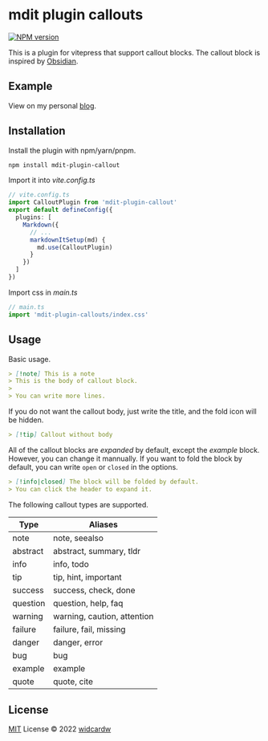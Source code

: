 # mdit plugin callouts

[![NPM version](https://img.shields.io/npm/v/mdit-plugin-callouts?color=a1b858&label=)](https://www.npmjs.com/package/vitepress-plugin-callout)

This is a plugin for vitepress that support callout blocks. The callout block is inspired by [Obsidian](https://obsidian.md).

## Example

View on my personal [blog](https://widcard.win/posts/updater_tutorials/c04_update_from_func).

## Installation

Install the plugin with npm/yarn/pnpm.

```sh
npm install mdit-plugin-callout
```

Import it into _vite.config.ts_

```ts
// vite.config.ts
import CalloutPlugin from 'mdit-plugin-callout'
export default defineConfig({
  plugins: [
    Markdown({
      // ...
      markdownItSetup(md) {
        md.use(CalloutPlugin)
      }
    })
  ]
})
```

Import css in _main.ts_

```ts
// main.ts
import 'mdit-plugin-callouts/index.css'
```

## Usage

Basic usage.

```markdown
> [!note] This is a note
> This is the body of callout block.
>
> You can write more lines.
```

If you do not want the callout body, just write the title, and the fold icon will be hidden.

```markdown
> [!tip] Callout without body
```

All of the callout blocks are *expanded* by default, except the _example_ block. However, you can change it mannually.
If you want to fold the block by default, you can write `open` or `closed` in the options.

```markdown
> [!info|closed] The block will be folded by default.
> You can click the header to expand it.
```

The following callout types are supported.

|Type	|Aliases|
|-------|-------|
|note	|note, seealso|
|abstract	|abstract, summary, tldr|
|info	|info, todo|
|tip	|tip, hint, important|
|success	|success, check, done|
|question	|question, help, faq|
|warning	|warning, caution, attention|
|failure	|failure, fail, missing|
|danger	|danger, error|
|bug	|bug|
|example	|example|
|quote	|quote, cite|


## License

[MIT](./LICENSE) License © 2022 [widcardw](https://github.com/widcardw)
